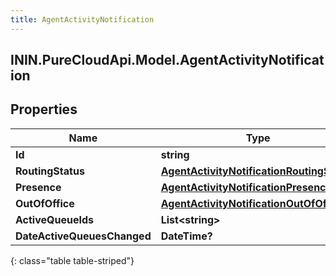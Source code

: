 ```yaml
---
title: AgentActivityNotification
---
```

## ININ.PureCloudApi.Model.AgentActivityNotification

## Properties

|Name | Type | Description | Notes|
|------------ | ------------- | ------------- | -------------|
| **Id** | **string** |  | [optional] |
| **RoutingStatus** | [**AgentActivityNotificationRoutingStatus**](AgentActivityNotificationRoutingStatus.html) |  | [optional] |
| **Presence** | [**AgentActivityNotificationPresence**](AgentActivityNotificationPresence.html) |  | [optional] |
| **OutOfOffice** | [**AgentActivityNotificationOutOfOffice**](AgentActivityNotificationOutOfOffice.html) |  | [optional] |
| **ActiveQueueIds** | **List&lt;string&gt;** |  | [optional] |
| **DateActiveQueuesChanged** | **DateTime?** |  | [optional] |
{: class="table table-striped"}


